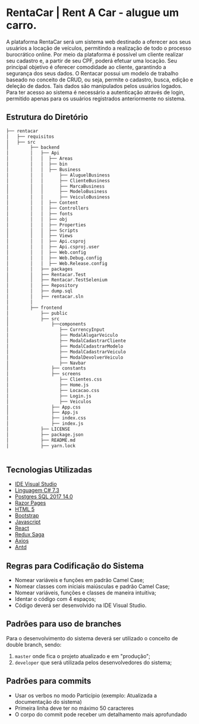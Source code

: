 
# RentaCar | Rent A Car - alugue um carro.
A plataforma RentaCar será um sistema web destinado a oferecer aos seus usuários a locação de veículos, permitindo a realização de todo o processo burocrático online. Por meio da plataforma é possível um cliente realizar seu cadastro e, a partir de seu CPF, poderá efetuar uma locação. Seu principal objetivo é oferecer comodidade ao cliente, garantindo a segurança dos seus dados. O Rentacar possui um modelo de trabalho baseado no conceito de CRUD, ou seja, permite o cadastro, busca, edição e deleção de dados. Tais dados são manipulados pelos usuários logados. Para ter acesso ao sistema é necessário a autenticação através de login, permitido apenas para os usuários registrados anteriormente no sistema.

## Estrutura do Diretório
```bash
├── rentacar
│   ├── requisitos
│   ├── src
│        ├── backend
│        │   ├── Api
│        │   │  ├── Areas
│        │   │  ├── bin
│        │   │  ├── Business
│        │   │      ├── AluguelBusiness
│        │   │      ├── ClienteBusiness
│        │   │      ├── MarcaBusiness
│        │   │      ├── ModeloBusiness
│        │   │      ├── VeiculoBusiness
│        │   │  ├── Content
│        │   │  ├── Controllers
│        │   │  ├── fonts
│        │   │  ├── obj
│        │   │  ├── Properties
│        │   │  ├── Scripts
│        │   │  ├── Views
│        │   │  ├── Api.csproj
│        │   │  ├── Api.csproj.user
│        │   │  ├── Web.config
│        │   │  ├── Web.Debug.config
│        │   │  ├── Web.Release.config
│        │   ├── packages
│        │   ├── Rentacar.Test
│        │   ├── Rentacar.TestSelenium
│        │   ├── Repository
│        │   ├── dump.sql
│        │   ├── rentacar.sln
│        │
│        ├── frontend
│            ├── public
│            ├── src
│                ├──components
│                   ├── CurrencyInput
│                   ├── ModalAlugarVeiculo
│                   ├── ModalCadastrarCliente
│                   ├── ModalCadastrarModelo
│                   ├── ModalCadastrarVeiculo
│                   ├── ModalDevolverVeiculo
│                   ├── Navbar
│                ├── constants
│                ├── screens 
│                   ├── Clientes.css
│                   ├── Home.js
│                   ├── Locacao.css
│                   ├── Login.js
│                   ├── Veiculos
│                ├── App.css
│                ├── App.js
│                ├── index.css
│                ├── index.js
│            ├── LICENSE
│            ├── package.json
│            ├── README.md 
│            ├── yarn.lock
 

```

## Tecnologias Utilizadas
- [IDE Visual Studio](https://visualstudio.microsoft.com/)
- [Linguagem C# 7.3](https://docs.microsoft.com/pt-br/dotnet/csharp/)
- [Postgres SQL 2017 14.0](https://www.microsoft.com/pt-br/sql-server/sql-server-downloads)
- [Razor Pages](https://docs.microsoft.com/pt-br/aspnet/core/razor-pages/index?view=aspnetcore-3.0&tabs=visual-studio)
- [HTML 5](https://pt.wikipedia.org/wiki/HTML5)
- [Bootstrap](https://getbootstrap.com/)
- [Javascript](https://pt.wikipedia.org/wiki/JavaScript)
- [React](https://pt-br.reactjs.org/)
- [Redux Saga](https://redux-saga.js.org/)
- [Axios](https://github.com/axios/axios)
- [Antd](https://ant.design/docs/react/introduce)

## Regras para Codificação do Sistema
- Nomear variáveis e funções em padrão Camel Case;
- Nomear classes com iniciais maiúsculas e padrão Camel Case;
- Nomear variáveis, funções e classes de maneira intuitiva;
- Identar o código com 4 espaços;
- Código deverá ser desenvolvido na IDE Visual Studio.

## Padrões para uso de branches 
Para o desenvolvimento do sistema deverá ser utilizado o conceito de double branch, sendo: 
1. `master` onde fica o projeto atualizado e em "produção";
2. `developer` que será utilizada pelos desenvolvedores do sistema;

## Padrões para commits
- Usar os verbos no modo Particípio (exemplo: Atualizada a documentação do sistema)
- Primeira linha deve ter no máximo 50 caracteres
- O corpo do commit pode receber um detalhamento mais aprofundado 
